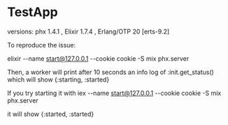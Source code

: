 # TestApp

versions: phx 1.4.1 , Elixir 1.7.4 , Erlang/OTP 20 [erts-9.2]

To reproduce the issue:

  elixir --name start@127.0.0.1 --cookie cookie   -S  mix phx.server

  Then, a worker will print after 10 seconds an info log of :init.get_status() which will show {:starting, :started}


If you try starting it with 
iex --name start@127.0.0.1 --cookie cookie   -S  mix phx.server

it will show {:started, :started}

